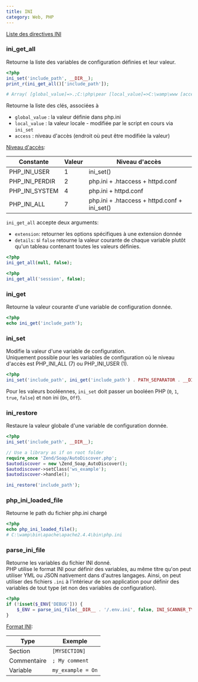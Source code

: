 ```yaml
---
title: INI
category: Web, PHP
---
```


[Liste des directives INI](http://php.net/manual/fr/ini.core.php)

### ini_get_all

Retourne la liste des variables de configuration définies et leur valeur.

``` php
<?php
ini_set('include_path', __DIR__);
print_r(ini_get_all()['include_path']);

# Array( [global_value]=>.;C:\php\pear [local_value]=>C:\wamp\www [access]=>7 )
```

Retourne la liste des clés, associées à
- `global_value` : la valeur définie dans php.ini
- `local_value`  : la valeur locale - modifiée par le script en cours via `ini_set`
- `access`       : niveau d'accès (endroit où peut être modifiée la valeur)

<ins>Niveau d'accès</ins>:

| Constante      | Valeur | Niveau d'accès
|---             |---     |---
| PHP_INI_USER   |   1    | ini_set()
| PHP_INI_PERDIR |   2    | php.ini + .htaccess + httpd.conf
| PHP_INI_SYSTEM |   4    | php.ini + httpd.conf
| PHP_INI_ALL    |   7    | php.ini + .htaccess + httpd.conf + ini_set()

`ini_get_all` accepte deux arguments:
* `extension`: retourner les options spécifiques à une extension donnée
* `details`: si `false` retourne la valeur courante de chaque variable plutôt qu'un tableau contenant toutes les valeurs définies.

``` php
<?php
ini_get_all(null, false);
```

``` php
<?php
ini_get_all('session', false);
```

### ini_get

Retourne la valeur courante d'une variable de configuration donnée.

``` php
<?php
echo ini_get('include_path');
```

### ini_set

Modifie la valeur d'une variable de configuration.  
Uniquement possible pour les variables de configuration où le niveau d'accès est PHP_INI_ALL (7) ou PHP_INI_USER (1).

``` php
<?php
ini_set('include_path', ini_get('include_path') . PATH_SEPARATOR . __DIR__);
```

Pour les valeurs booléennes, `ini_set` doit passer un booléen PHP (`0`, `1`, `true`, `false`) et non ini (`On`, `Off`).

### ini_restore

Restaure la valeur globale d'une variable de configuration donnée.

``` php
<?php
ini_set('include_path', __DIR__);

// Use a library as if on root folder
require_once 'Zend/Soap/AutoDiscover.php';
$autodiscover = new \Zend_Soap_AutoDiscover();
$autodiscover->setClass('ws_example');
$autodiscover->handle();

ini_restore('include_path');
```

### php_ini_loaded_file

Retourne le path du fichier php.ini chargé

``` php
<?php
echo php_ini_loaded_file();
# C:\wamp\bin\apache\apache2.4.4\bin\php.ini
```

### parse_​ini_​file

Retourne les variables du fichier INI donné.  
PHP utilise le format INI pour définir des variables, au même titre qu'on peut utiliser YML ou JSON nativement dans d'autres langages. Ainsi, on peut utiliser des fichiers `.ini` à l'intérieur de son application pour définir des variables de tout type (et non des variables de configuration).

``` php
<?php
if (!isset($_ENV['DEBUG'])) {
    $_ENV = parse_ini_file(__DIR__ . '/.env.ini', false, INI_SCANNER_TYPED);
}
```

<ins>Format INI</ins>:

| Type         | Exemple
|---           |---
| Section      | `[MYSECTION]`
| Commentaire  | `; My comment`
| Variable     | `my_example = On`
